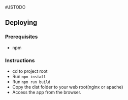 #JSTODO
## Deploying
### Prerequisites
* npm
### Instructions
* cd to project root
* Run `npm install`
* Run `npm run build`
* Copy the dist folder to your web root(nginx or apache)
* Access the app from the browser.

